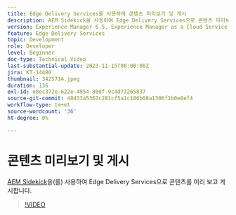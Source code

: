 ```yaml
---
title: Edge Delivery Services을 사용하여 콘텐츠 미리보기 및 게시
description: AEM Sidekick을 사용하여 Edge Delivery Services으로 콘텐츠 미리보기 및 게시
version: Experience Manager 6.5, Experience Manager as a Cloud Service
feature: Edge Delivery Services
topic: Development
role: Developer
level: Beginner
doc-type: Technical Video
last-substantial-update: 2023-11-15T00:00:00Z
jira: KT-14480
thumbnail: 3425714.jpeg
duration: 136
exl-id: e8ec372e-622e-4954-80df-9c4d73265837
source-git-commit: 48433a5367c281cf5a1c106b08a1306f1b0e8ef4
workflow-type: tm+mt
source-wordcount: '36'
ht-degree: 0%

---
```


# 콘텐츠 미리보기 및 게시

[AEM Sidekick](./sidekick.md)을(를) 사용하여 Edge Delivery Services으로 콘텐츠를 미리 보고 게시합니다.

>[!VIDEO](https://video.tv.adobe.com/v/3434716/?learn=on&captions=kor)
